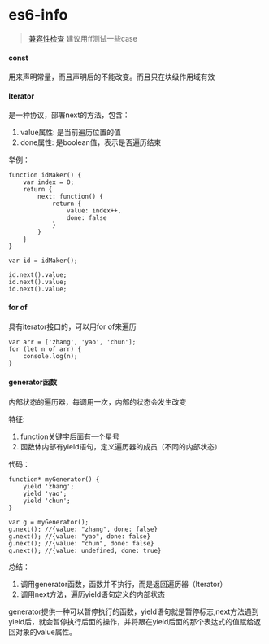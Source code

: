 es6-info
========

> [兼容性检查](http://kangax.github.io/compat-table/es6/) 建议用ff测试一些case



#### const

用来声明常量，而且声明后的不能改变。而且只在块级作用域有效




#### Iterator

是一种协议，部署next的方法，包含：

1. value属性: 是当前遍历位置的值
2. done属性: 是boolean值，表示是否遍历结束

举例：

```shell
function idMaker() {
	var index = 0;
	return {
		next: function() {
			return {
				value: index++,
				done: false
			}
		}
	}
}

var id = idMaker();

id.next().value;
id.next().value;
id.next().value;
```


#### for of

具有iterator接口的，可以用for of来遍历


```shell
var arr = ['zhang', 'yao', 'chun'];
for (let n of arr) {
	console.log(n);
}
```


#### generator函数

内部状态的遍历器，每调用一次，内部的状态会发生改变

特征:

1. function关键字后面有一个星号
2. 函数体内部有yield语句，定义遍历器的成员（不同的内部状态）


代码：

```shell
function* myGenerator() {
	yield 'zhang';
	yield 'yao';
	yield 'chun';
}

var g = myGenerator();
g.next(); //{value: "zhang", done: false}
g.next(); //{value: "yao", done: false}
g.next(); //{value: "chun", done: false}
g.next(); //{value: undefined, done: true}
```

总结：

1. 调用generator函数，函数并不执行，而是返回遍历器（Iterator）
2. 调用next方法，遍历yield语句定义的内部状态

generator提供一种可以暂停执行的函数，yield语句就是暂停标志,next方法遇到yield后，就会暂停执行后面的操作，并将跟在yield后面的那个表达式的值赋给返回对象的value属性。








